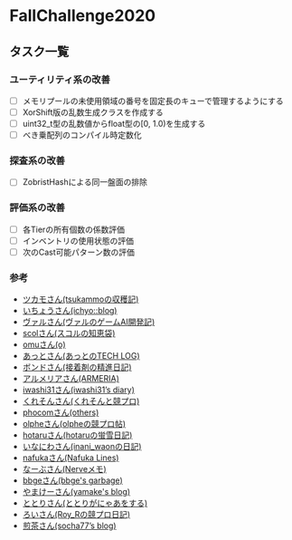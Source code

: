 # FallChallenge2020

## タスク一覧

### ユーティリティ系の改善

- [ ] メモリプールの未使用領域の番号を固定長のキューで管理するようにする
- [ ] XorShift版の乱数生成クラスを作成する
- [ ] uint32_t型の乱数値からfloat型の[0, 1.0)を生成する
- [ ] べき乗配列のコンパイル時定数化

### 探査系の改善

- [ ] ZobristHashによる同一盤面の排除

### 評価系の改善

- [ ] 各Tierの所有個数の係数評価
- [ ] インベントリの使用状態の評価
- [ ] 次のCast可能パターン数の評価

### 参考

- [ツカモさん(tsukammoの収穫記)](https://tsukammo.hatenablog.com/)
- [いちょうさん(ichyo::blog)](https://blog.ichyo.jp/posts/codinggame-fall-challenge-2020/)
- [ヴァルさん(ヴァルのゲームAI開発記)](https://valgrowth.hatenablog.com/entry/2020/11/24/211900)
- [scolさん(スコルの知恵袋)](https://scol.hatenablog.com/entry/2020/11/24/192948)
- [omuさん(o)](https://omuric.github.io/posts/codingame-fall-challenge-2020/)
- [あっとさん(あっとのTECH LOG)](https://at274.hatenablog.com/entry/2020/11/24/222137)
- [ボンドさん(接着剤の精進日記)](https://bondo.hateblo.jp/entry/2020/11/23/210134)
- [アルメリアさん(ARMERIA)](https://betrue12.hateblo.jp/entry/2020/11/23/180246)
- [iwashi31さん(iwashi31’s diary)](https://iwashi31.hatenablog.com/entry/2020/11/23/180658)
- [くれそんさん(くれそんと競プロ)](https://qlethon.hatenablog.com/entry/2020/11/23/201723)
- [phocomさん(others)](https://phocom.github.io/others/cgfall2020.html)
- [olpheさん(olpheの競プロ帖)](https://olphe.hatenablog.com/entry/2020/11/23/180437)
- [hotaruさん(hotaruの蛍雪日記)](https://hotarunx.hatenablog.com/entry/codingame_fall_challenge_2020)
- [いなにわさん(inani_waonの日記)](https://inaniwa.hatenablog.com/entry/2020/11/23/221154)
- [nafukaさん(Nafuka Lines)](https://nafuka.hatenablog.com/entry/2020/11/23/232147)
- [なーぶさん(Nerveメモ)](https://nrvft.hatenablog.com/entry/2020/11/23/222407)
- [bbgeさん(bbge's garbage)](https://bbge.hateblo.jp/entry/2020/11/23/221502)
- [やまけーさん(yamake's blog)](https://yamakeeee.hatenadiary.com/entry/2020/11/24/210817)
- [ととりさん(ととりがにゃあをする)](https://totori.hatenadiary.com/entry/2020/11/23/183601)
- [ろいさん(Roy_Rの競プロ日記)](https://roy-r.hatenablog.com/entry/2020/11/24/125957)
- [煎茶さん(socha77’s blog)](https://socha77.hatenablog.com/entry/2020/11/24/005226)
